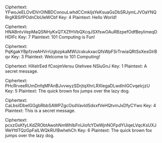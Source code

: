 Ciphertext: YFwoJeELOvlDVrOlNBDConouLwhdCCmkIjsYeKsuaGsDbSRJymLJVOaYNQRrgKBSifPOdnCbUleWCbf
Key: 4
Plaintext: Hello World!

Ciphertext: HNABntvVepMaQSNHyKxQTXZfHVbQXcqJSXfswOAuRBzpefOdfBeylimeqDHDlFc
Key: 7
Plaintext: 101 Computing is Fun!

Ciphertext: PqKgakYBpfzveAHVrrUgbzpkaMWUcskukxacQfsWpFSrTrwiaQRtSsXesGlrBqv
Key: 3
Plaintext: Welcome to 101 Computing!

Ciphertext: HXelrEed fCxojmVersu Gtehvee NSluGnJ
Key: 1
Plaintext: A secret message.

Ciphertext: PHcRrveeRUmDnfqMFAnBJvvwyzSDrjtqXhrLRXIegaDLwdInIGCvqelcjzU
Key: 5
Plaintext: The quick brown fox jumps over the lazy dog.

Ciphertext: CaLbsilDbelGGgbRbbSAWPZgcOsdVavIdSdxxfVeHQtvmJxDfyCYwo
Key: 4
Plaintext: This is a secret message.

Ciphertext: pcxzGsKfyLKdZRObtAwohNmWhlbFnIJiofcYDeWjnNOFpdYUiqeLVqcKsUXJWeYttITQzGpFaILWQkRU!BwhehCh
Key: 6
Plaintext: The quick brown fox jumps over the lazy dog.
